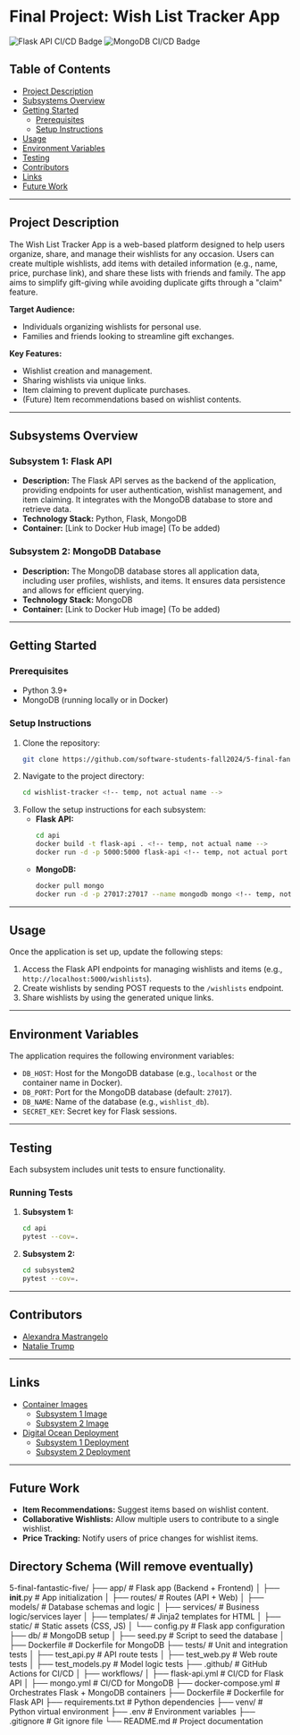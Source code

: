 # Final Project: Wish List Tracker App

![Flask API CI/CD Badge]()
![MongoDB CI/CD Badge]()

## Table of Contents
- [Project Description](#project-description)
- [Subsystems Overview](#subsystems-overview)
- [Getting Started](#getting-started)
  - [Prerequisites](#prerequisites)
  - [Setup Instructions](#setup-instructions)
- [Usage](#usage)
- [Environment Variables](#environment-variables)
- [Testing](#testing)
- [Contributors](#contributors)
- [Links](#links)
- [Future Work](#future-work)

---

## Project Description
The Wish List Tracker App is a web-based platform designed to help users organize, share, and manage their wishlists for any occasion. Users can create multiple wishlists, add items with detailed information (e.g., name, price, purchase link), and share these lists with friends and family. The app aims to simplify gift-giving while avoiding duplicate gifts through a "claim" feature. 

**Target Audience:** 
- Individuals organizing wishlists for personal use.
- Families and friends looking to streamline gift exchanges.

**Key Features:**
- Wishlist creation and management.
- Sharing wishlists via unique links.
- Item claiming to prevent duplicate purchases.
- (Future) Item recommendations based on wishlist contents.


---

## Subsystems Overview

### Subsystem 1: Flask API
- **Description:** The Flask API serves as the backend of the application, providing endpoints for user authentication, wishlist management, and item claiming. It integrates with the MongoDB database to store and retrieve data.
- **Technology Stack:** Python, Flask, MongoDB
- **Container:** [Link to Docker Hub image] (To be added)

### Subsystem 2: MongoDB Database
- **Description:** The MongoDB database stores all application data, including user profiles, wishlists, and items. It ensures data persistence and allows for efficient querying.
- **Technology Stack:** MongoDB
- **Container:** [Link to Docker Hub image] (To be added)


---

## Getting Started

### Prerequisites
- Python 3.9+
- MongoDB (running locally or in Docker)

### Setup Instructions
1. Clone the repository:
    ```bash
    git clone https://github.com/software-students-fall2024/5-final-fantastic-five.git
    ```
2. Navigate to the project directory:
    ```bash
    cd wishlist-tracker <!-- temp, not actual name -->
    ```
3. Follow the setup instructions for each subsystem:
    - **Flask API:**
        ```bash
        cd api
        docker build -t flask-api . <!-- temp, not actual name -->
        docker run -d -p 5000:5000 flask-api <!-- temp, not actual port -->
        ```
    - **MongoDB:**
        ```bash
        docker pull mongo
        docker run -d -p 27017:27017 --name mongodb mongo <!-- temp, not actual port -->
        ```
---

## Usage
Once the application is set up, update the following steps:
1. Access the Flask API endpoints for managing wishlists and items (e.g., `http://localhost:5000/wishlists`). <!-- temp, not actual name -->
2. Create wishlists by sending POST requests to the `/wishlists` endpoint. <!-- temp, not actual name -->
3. Share wishlists by using the generated unique links.

---

## Environment Variables
<!-- temp, not actual name -->
The application requires the following environment variables:
- `DB_HOST`: Host for the MongoDB database (e.g., `localhost` or the container name in Docker).
- `DB_PORT`: Port for the MongoDB database (default: `27017`).
- `DB_NAME`: Name of the database (e.g., `wishlist_db`).
- `SECRET_KEY`: Secret key for Flask sessions.

---

## Testing
Each subsystem includes unit tests to ensure functionality.

<!-- temp, not actual commands, just for example -->
### Running Tests
1. **Subsystem 1:**
    ```bash
    cd api
    pytest --cov=.
    ```
2. **Subsystem 2:**
    ```bash
    cd subsystem2
    pytest --cov=.
    ```

---

## Contributors
- [Alexandra Mastrangelo](https://github.com/alexandramastrangelo)
- [Natalie Trump](https://github.com/nht251)

---

## Links
- [Container Images](#)
  - [Subsystem 1 Image](https://hub.docker.com/r/yourusername/subsystem1)
  - [Subsystem 2 Image](https://hub.docker.com/r/yourusername/subsystem2)
- [Digital Ocean Deployment](#)
  - [Subsystem 1 Deployment](#)
  - [Subsystem 2 Deployment](#)

---

## Future Work
- **Item Recommendations:** Suggest items based on wishlist content.
- **Collaborative Wishlists:** Allow multiple users to contribute to a single wishlist.
- **Price Tracking:** Notify users of price changes for wishlist items.


## Directory Schema (Will remove eventually)

5-final-fantastic-five/
├── app/                        # Flask app (Backend + Frontend)
│   ├── __init__.py             # App initialization
│   ├── routes/                 # Routes (API + Web)
│   ├── models/                 # Database schemas and logic
│   ├── services/               # Business logic/services layer
│   ├── templates/              # Jinja2 templates for HTML
│   ├── static/                 # Static assets (CSS, JS)
│   └── config.py               # Flask app configuration
├── db/                         # MongoDB setup
│   ├── seed.py                 # Script to seed the database
│   ├── Dockerfile              # Dockerfile for MongoDB
├── tests/                      # Unit and integration tests
│   ├── test_api.py             # API route tests
│   ├── test_web.py             # Web route tests
│   ├── test_models.py          # Model logic tests
├── .github/                    # GitHub Actions for CI/CD
│   ├── workflows/
│       ├── flask-api.yml       # CI/CD for Flask API
│       ├── mongo.yml           # CI/CD for MongoDB
├── docker-compose.yml          # Orchestrates Flask + MongoDB containers
├── Dockerfile                  # Dockerfile for Flask API
├── requirements.txt            # Python dependencies
├── venv/                       # Python virtual environment
├── .env                        # Environment variables
├── .gitignore                  # Git ignore file
└── README.md                   # Project documentation
